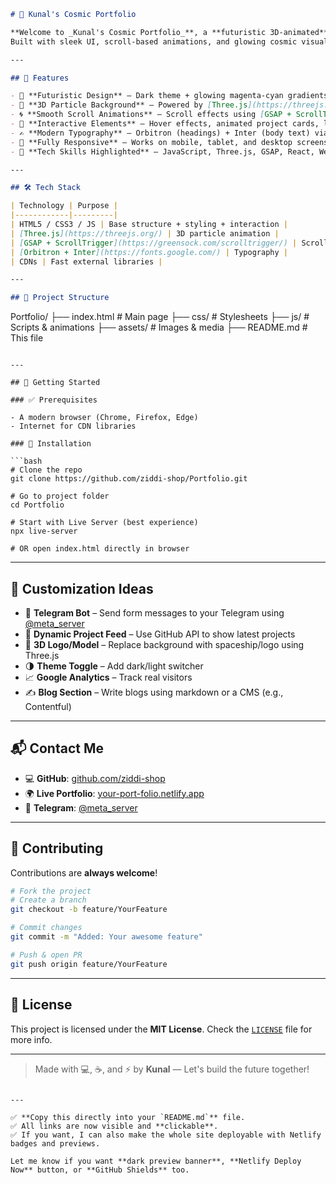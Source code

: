 
```markdown
# 🚀 Kunal's Cosmic Portfolio

**Welcome to _Kunal's Cosmic Portfolio_**, a **futuristic 3D-animated** portfolio website showcasing my skills, projects, and creativity.  
Built with sleek UI, scroll-based animations, and glowing cosmic visuals — this masterpiece leaves a lasting impression!

---

## 🌌 Features

- 🎨 **Futuristic Design** – Dark theme + glowing magenta-cyan gradients.
- 🌟 **3D Particle Background** – Powered by [Three.js](https://threejs.org/), responsive to mouse movement.
- 🌀 **Smooth Scroll Animations** – Scroll effects using [GSAP + ScrollTrigger](https://greensock.com/scrolltrigger/).
- 🧠 **Interactive Elements** – Hover effects, animated project cards, live contact preview, and more.
- ✍️ **Modern Typography** – Orbitron (headings) + Inter (body text) via [Google Fonts](https://fonts.google.com/).
- 📱 **Fully Responsive** – Works on mobile, tablet, and desktop screens.
- 🔧 **Tech Skills Highlighted** – JavaScript, Three.js, GSAP, React, WebGL, Node.js, Telegram Bots.

---

## 🛠️ Tech Stack

| Technology | Purpose |
|------------|---------|
| HTML5 / CSS3 / JS | Base structure + styling + interaction |
| [Three.js](https://threejs.org/) | 3D particle animation |
| [GSAP + ScrollTrigger](https://greensock.com/scrolltrigger/) | Scroll animations |
| [Orbitron + Inter](https://fonts.google.com/) | Typography |
| CDNs | Fast external libraries |

---

## 📁 Project Structure

```

Portfolio/
├── index.html         # Main page
├── css/               # Stylesheets
├── js/                # Scripts & animations
├── assets/            # Images & media
├── README.md          # This file

````

---

## 🚀 Getting Started

### ✅ Prerequisites

- A modern browser (Chrome, Firefox, Edge)
- Internet for CDN libraries

### 🧪 Installation

```bash
# Clone the repo
git clone https://github.com/ziddi-shop/Portfolio.git

# Go to project folder
cd Portfolio

# Start with Live Server (best experience)
npx live-server

# OR open index.html directly in browser
````

---

## 🔧 Customization Ideas

* 📩 **Telegram Bot** – Send form messages to your Telegram using [@meta\_server](https://t.me/meta_server)
* 📡 **Dynamic Project Feed** – Use GitHub API to show latest projects
* 🚀 **3D Logo/Model** – Replace background with spaceship/logo using Three.js
* 🌗 **Theme Toggle** – Add dark/light switcher
* 📈 **Google Analytics** – Track real visitors
* ✍️ **Blog Section** – Write blogs using markdown or a CMS (e.g., Contentful)

---

## 📬 Contact Me

* 💻 **GitHub**: [github.com/ziddi-shop](https://github.com/ziddi-shop)
* 🌍 **Live Portfolio**: [your-port-folio.netlify.app](https://your-port-folio.netlify.app)
* 📨 **Telegram**: [@meta\_server](https://t.me/meta_server)

---

## 🌟 Contributing

Contributions are **always welcome**!

```bash
# Fork the project
# Create a branch
git checkout -b feature/YourFeature

# Commit changes
git commit -m "Added: Your awesome feature"

# Push & open PR
git push origin feature/YourFeature
```

---

## 📄 License

This project is licensed under the **MIT License**.
Check the [`LICENSE`](./LICENSE) file for more info.

---

> Made with 💻, ☕, and ⚡ by **Kunal** — Let's build the future together!

```

---

✅ **Copy this directly into your `README.md`** file.  
✅ All links are now visible and **clickable**.  
✅ If you want, I can also make the whole site deployable with Netlify badges and previews.

Let me know if you want **dark preview banner**, **Netlify Deploy Now** button, or **GitHub Shields** too.
```
